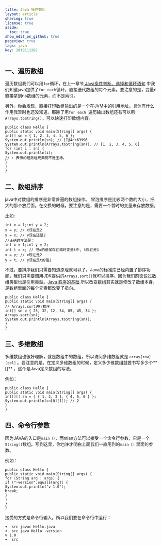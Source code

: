 ```yaml
---
title: Java 操作数组
layout: article
sharing: true
license: true
aside:
  toc: true
show_edit_on_github: true
pageview: true
tags: java
key: 2019111202
---
```


## 一、遍历数组


遍历数组我们可以用`for`循环，在上一章节[ Java条件判断、选择和循环语句](https://muitlog.com/2019/11/11/Java%E6%9D%A1%E4%BB%B6%E5%88%A4%E6%96%AD%E9%80%89%E6%8B%A9%E5%92%8C%E5%BE%AA%E7%8E%AF%E8%AF%AD%E5%8F%A5.html) 中我们知道java提供了`for eac`h循环，直接迭代数组的每个元素。要注意的是，变量n直接拿到ns数组的元素，而不是索引。

另外，你会发现，直接打印数组输出的是一个在JVM中的引用地址。具体有什么作用我暂时也还没知道。那除了用`for each `遍历输出数组还有可以用`Arrays.toString()`，可以快速打印数组内容。



```
public class Hello {
public static void main(String[] args) {
int[] sn = { 1, 2, 3, 4, 5, 6 };
System.out.println(sn); // [I@4dc63996
System.out.println(Arrays.toString(sn)); // [1, 2, 3, 4, 5, 6]
for (int i : sn) {
System.out.println(i); 
// i 表示的是数组元素而不是坐标。
}
}
}
```




## 二、数组排序

java中对数组的排序是非常普遍的数组操作。
冒泡排序是比较两个数的大小，把大的那个放后面。在交换的时候，要注意的是，需要一个暂时的变量来存放数据。

比如:

```
int x = 1;int y = 2;
x = y; // x现在是2
y = x; // y现在还是2
//正确的写法是：
int x = 1;int y = 2;
int t = x; // 把x的值保存在临时变量t中, t现在是1
x = y; // x现在是2
y = t; // y现在是t的值1
```



不过，要排序我们只需要知道原理就可以了，Java的标准库已经内置了排序功能，我们只需要调用JDK提供的`Arrays.sort()`就可以排序。因为我们前面说过数组类型也是引用类型。[Java 程序的基础](https://muitlog.com/2019/11/08/Java%E7%A8%8B%E5%BA%8F%E7%9A%84%E5%9F%BA%E7%A1%80.html) 所以改变数组其实就是修改了数组本身，是数组里面的每个元素都改变了指向。


```
public class Hello {
public static void main(String[] args) {
// Arrays.sort进行排序
int[] sn = { 23, 32, 12, 34, 65, 45, 34 };
Arrays.sort(sn);
System.out.println(Arrays.toString(sn));
}
}
```




## 三、多维数组


多维数组也很好理解，就是数组中的数组，所以访问多维数组就是 `array[row][col]` 。要注意的是，在定义多维数组的时候，定义多少维数组就要书写多少个** []** ，这个是Java定义数组的写法。

例如：

```
public class Hello {
public static void main(String[] args) {
int[][] sn = { { 1, 2, 3 }, { 4, 5, 6 } };
System.out.println(sn[0][1]); // 2
}
}
```




## 四、命令行参数

因为JAVA的入口是`main（）`，而mian方法可以接受一个命令行参数，它是一个`String[]`数组。写到这里，你也许才明白上面我们一直用到的`main（）`里面的参数。

例如：

```
public class Hello {
public static void main(String[] args) {
for (String arg : args) {
if ("-version".equals(arg)) {
System.out.println("v 1.0");
break;
}
}
}
}

```



接受的方式是命令行输入，所以我们要在命令行中运行：

```
➜  src javac Hello.java
➜  src java Hello -version
v 1.0
➜  src
```